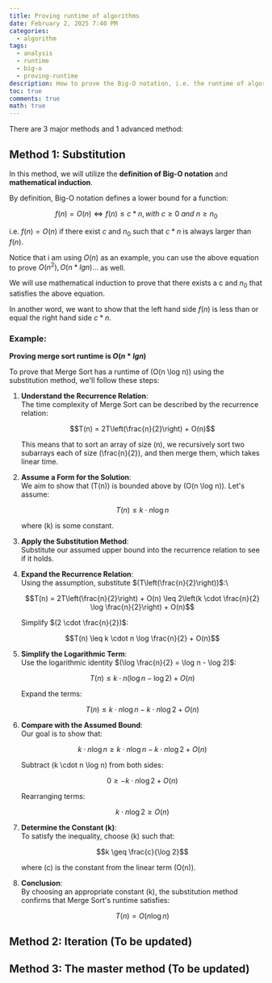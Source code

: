 ```yaml
---
title: Proving runtime of algorithms
date: February 2, 2025 7:40 PM
categories:
  - algorithm
tags:
  - analysis
  - runtime
  - big-o
  - proving-runtime
description: How to prove the Big-O notation, i.e. the runtime of algorithms
toc: true
comments: true
math: true
---
```

There are 3 major methods and 1 advanced method:

## Method 1: Substitution

In this method, we will utilize the **definition of Big-O notation** and **mathematical induction**.

By definition, Big-O notation defines a lower bound for a function:

$$f(n) = O(n) \Longleftrightarrow f(n) \le c*n, with \ c \ge 0\ and\ n \ge n_{0}$$

i.e. $f(n) = O(n)$ if there exist $c$ and $n_{0}$ such that $c*n$ is always larger than $f(n)$.

Notice that i am using $O(n)$ as an example, you can use the above equation to prove $O(n^{2}), O(n*lgn)...$ as well.

We will use mathematical induction to prove that there exists a c and $n_{0}$ that satisfies the above equation.

In another word, we want to show that the left hand side $f(n)$ is less than or equal the right hand side $c*n$.

### Example:

**Proving merge sort runtime is $O(n*lgn)$**

To prove that Merge Sort has a runtime of (O(n \log n)) using the substitution method, we'll follow these steps:

1. **Understand the Recurrence Relation**:\
   The time complexity of Merge Sort can be described by the recurrence relation:

   $$T(n) = 2T\left(\frac{n}{2}\right) + O(n)$$

   This means that to sort an array of size (n), we recursively sort two subarrays each of size (\frac{n}{2}), and then merge them, which takes linear time.
2. **Assume a Form for the Solution**:\
   We aim to show that (T(n)) is bounded above by (O(n \log n)). Let's assume:

   $$T(n) \leq k \cdot n \log n$$

   where (k) is some constant.

3. **Apply the Substitution Method**:\
   Substitute our assumed upper bound into the recurrence relation to see if it holds.
4. **Expand the Recurrence Relation**:\
   Using the assumption, substitute $(T\left(\frac{n}{2}\right))$:\

   $$T(n) = 2T\left(\frac{n}{2}\right) + O(n) \leq 2\left(k \cdot \frac{n}{2} \log \frac{n}{2}\right) + O(n)$$ 

   Simplify $(2 \cdot \frac{n}{2})$:

   $$T(n) \leq k \cdot n \log \frac{n}{2} + O(n)$$

5. **Simplify the Logarithmic Term**:\
   Use the logarithmic identity $(\log \frac{n}{2} = \log n - \log 2)$:

   $$T(n) \leq k \cdot n (\log n - \log 2) + O(n)$$ 

   Expand the terms:

   $$T(n) \leq k \cdot n \log n - k \cdot n \log 2 + O(n)$$

6. **Compare with the Assumed Bound**:\
   Our goal is to show that:

   $$k \cdot n \log n \geq k \cdot n \log n - k \cdot n \log 2 + O(n)$$ 

   Subtract (k \cdot n \log n) from both sides:

   $$0 \geq -k \cdot n \log 2 + O(n)$$ 

   Rearranging terms:

   $$k \cdot n \log 2 \geq O(n)$$

7. **Determine the Constant (k)**:\
   To satisfy the inequality, choose (k) such that:

   $$k \geq \frac{c}{\log 2}$$

   where (c) is the constant from the linear term (O(n)).
8. **Conclusion**:\
   By choosing an appropriate constant (k), the substitution method confirms that Merge Sort's runtime satisfies:

   $$T(n) = O(n \log n)$$

## Method 2: Iteration (To be updated)

## Method 3: The master method (To be updated)
